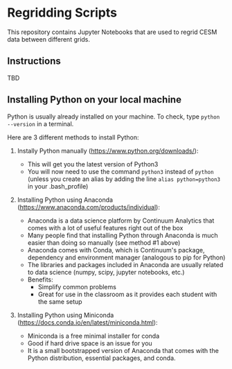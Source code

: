 # Regridding Scripts

This repository contains Jupyter Notebooks that are used to regrid CESM data between different grids.

## Instructions

TBD

## Installing Python on your local machine

Python is usually already installed on your machine. To check, type `python --version` in a terminal.

Here are 3 different methods to install Python:

1. Instally Python manually (<https://www.python.org/downloads/>):

   * This will get you the latest version of Python3
   * You will now need to use the command `python3` instead of `python` (unless you create an alias by adding the line `alias python=python3` in your .bash_profile)

2. Installing Python using Anaconda (<https://www.anaconda.com/products/individual>):

   * Anaconda is a data science platform by Continuum Analytics that comes with a lot of useful features right out of the box
   * Many people find that installing Python through Anaconda is much easier than doing so manually (see method #1 above)
   * Anaconda comes with Conda, which is Continuum's package, dependency and environment manager (analogous to pip for Python)
   * The libraries and packages included in Anaconda are usually related to data science (numpy, scipy, jupyter notebooks, etc.)
   * Benefits:
       + Simplify common problems
       + Great for use in the classroom as it provides each student with the same setup

3. Installing Python using Miniconda (<https://docs.conda.io/en/latest/miniconda.html>):

   * Miniconda is a free minimal installer for conda
   * Good if hard drive space is an issue for you
   * It is a small bootstrapped version of Anaconda that comes with the Python distribution, essential packages, and conda.
